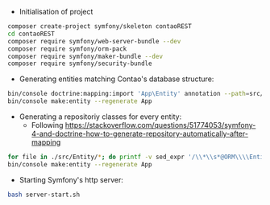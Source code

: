 * Initialisation of project

```sh
composer create-project symfony/skeleton contaoREST
cd contaoREST
composer require symfony/web-server-bundle --dev
composer require symfony/orm-pack
composer require symfony/maker-bundle --dev
composer require symfony/security-bundle
```

* Generating entities matching Contao's database structure:

```sh
bin/console doctrine:mapping:import 'App\Entity' annotation --path=src/Entity
bin/console make:entity --regenerate App
```

* Generating a repositoriy classes for every entity:
  * Following https://stackoverflow.com/questions/51774053/symfony-4-and-doctrine-how-to-generate-repository-automatically-after-mapping

```sh
for file in ./src/Entity/*; do printf -v sed_expr '/\\*\\s*@ORM\\\\Entity\\(\\s\\|$\\)/s/Entity/Entity(repositoryClass="App\\\\Repository\\\\%sRepository")/' $(basename ${file%.php}); sed -i -e "$sed_expr" $file; done
bin/console make:entity --regenerate App
```

* Starting Symfony's http server:

```sh
bash server-start.sh
```

